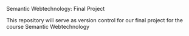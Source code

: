 Semantic Webtechnology: Final Project

This repository will serve as version control for our final project for the course Semantic Webtechnology
